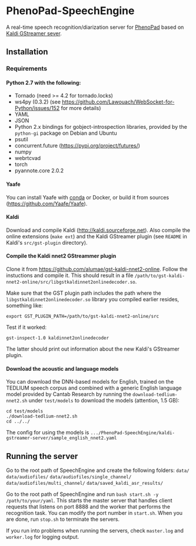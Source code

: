 PhenoPad-SpeechEngine
=====================
A real-time speech recognition/diarization server for [PhenoPad](https://github.com/jixuan-wang/PhenoPad-UWP) based on [Kaldi GStreamer sever](https://github.com/alumae/kaldi-gstreamer-server).

Installation
------------
### Requirements
#### Python 2.7 with the following:
* Tornado (need >= 4.2 for tornado.locks)
* ws4py (0.3.2) (see https://github.com/Lawouach/WebSocket-for-Python/issues/152 for more details)
* YAML
* JSON
* Python 2.x bindings for gobject-introspection libraries, provided by the `python-gi`
package on Debian and Ubuntu
* psutil
* concurrent.future (https://pypi.org/project/futures/)
* numpy
* webrtcvad
* torch
* pyannote.core 2.0.2

#### Yaafe
You can install Yaafe with [conda](https://docs.conda.io/en/latest/) or Docker, or build it from sources (https://github.com/Yaafe/Yaafe).

#### Kaldi
Download and compile Kaldi (http://kaldi.sourceforge.net). Also compile the online extensions (`make ext`)
and the Kaldi GStreamer plugin (see `README` in Kaldi's `src/gst-plugin` directory).

#### Compile the Kaldi nnet2 GStreammer plugin
Clone it from https://github.com/alumae/gst-kaldi-nnet2-online. Follow the instuctions and compile it. This should result in a file `/path/to/gst-kaldi-nnet2-online/src/libgstkaldinnet2onlinedecoder.so`. 

Make sure that the GST plugin path includes the path where the `libgstkaldinnet2onlinedecoder.so` library you compiled earlier
resides, something like:

    export GST_PLUGIN_PATH=/path/to/gst-kaldi-nnet2-online/src

Test if it worked:

    gst-inspect-1.0 kaldinnet2onlinedecoder

The latter should print out information about the new Kaldi's GStreamer plugin.

#### Download the acoustic and language models
You can download the DNN-based models for English, trained on the TEDLIUM speech corpus and combined with a generic English language model
provided by Cantab Research by running the `download-tedlium-nnet2.sh` under `test/models` to download the models (attention, 1.5 GB):

    cd test/models 
    ./download-tedlium-nnet2.sh
    cd ../../

The config for using the models is `.../PhenoPad-SpeechEngine/kaldi-gstreamer-server/sample_english_nnet2.yaml`

Running the server
------------------
Go to the root path of SpeechEngine and create the following folders:
`data/`
    `data/audiofiles/`
        `data/audiofiles/single_channel/`
        `data/audiofiles/multi_channel/`
    `data/saved_kaldi_asr_results/`

Go to the root path of SpeechEngine and run `bash start.sh -y /path/to/your/yaml`. This starts the master server that handles client requests that listens on port 8888 and the worker that performs the recognition task. You can modify the port number in `start.sh`. When you are done, run `stop.sh` to terminate the servers.

If you run into problems when running the servers, check `master.log` and `worker.log` for logging output.
